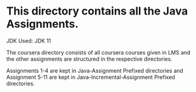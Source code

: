 # This directory contains all the Java Assignments.
JDK Used: JDK 11 <br />

The coursera directory consists of all coursera courses given in LMS and the other assignments are structured in the respective directories.<br />

Assignments 1-4 are kept in Java-Assignment Prefixed directories and Assignment 5-11 are kept in Java-Incremental-Assignment Prefixed directories. 

